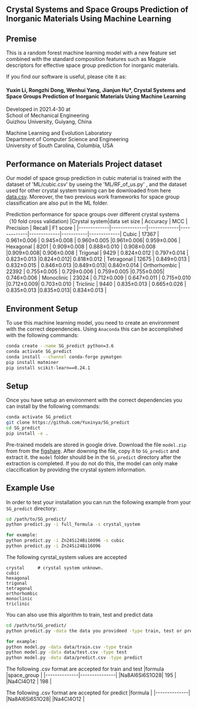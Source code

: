## Crystal Systems and Space Groups Prediction of Inorganic Materials Using Machine Learning


## Premise

This is a random forest machine learning model with a new feature set combined with the standard composition features such as Magpie descriptors for effective space group prediction for inorganic materials. 

If you find our software is useful, please cite it as:<br >

#### Yuxin Li, Rongzhi Dong, Wenhui Yang, Jianjun Hu*, Crystal Systems and Space Groups Prediction of Inorganic Materials Using Machine Learning

Developed in 2021.4-30 at <br />
School of Mechanical Engineering<br />
Guizhou University, Guiyang, China <br />

Machine Learning and Evolution Laboratory<br />
Department of Computer Science and Engineering<br />
University of South Carolina, Columbia, USA<br />


## Performance on Materials Project dataset

Our model of space group prediction in cubic material is trained with the dataset of 'ML/cubic.csv' by useing the 'ML/RF_of_us.py'
, and the dataset used for other crystal system training can be downloaded from here [data.csv](https://figshare.com/s/9cfe81a3b087618353c8).
Moreover, the two previous work frameworks for space group classification are also put in the ML folder.

Prediction performance for space groups over different crystal systems （10 fold cross validation)
|Crystal system|data set size |   Accuracy  |     MCC     |   Precision |   Recall  |   F1 score  |
|-------------|---------------|-------------|-------------|-------------|-----------|-------------|
Cubic         |     17367     | 0.961±0.006 | 0.945±0.008 | 0.960±0.005 |0.961±0.006| 0.959±0.006 |
Hexagonal     |      8201     | 0.909±0.008 | 0.888±0.010 | 0.908±0.008 |0.909±0.008| 0.906±0.008 |
Trigonal      |      9429     | 0.824±0.012 | 0.797±0.014 | 0.823±0.013 |0.824±0.012| 0.818±0.012 |
Tetragonal    |     12675     | 0.849±0.013 | 0.832±0.015 | 0.846±0.013 |0.849±0.013| 0.840±0.014 |
Orthorhombic  |     22392     | 0.755±0.005 | 0.729±0.006 | 0.759±0.005 |0.755±0.005| 0.746±0.006 |
Monoclinic    |     23024     | 0.712±0.009 | 0.647±0.011 | 0.715±0.010 |0.712±0.009| 0.703±0.010 |
Triclinic     |      9440     | 0.835±0.013 | 0.665±0.026 | 0.835±0.013 |0.835±0.013| 0.834±0.013 |
<!--- img src="performance1.png" width="800"--->

## Environment Setup

To use this machine learning model, you need to create an environment with the correct dependencies. Using `Anaconda` this can be accomplished with the following commands:

```bash
conda create --name SG_predict python=3.6
conda activate SG_predict
conda install --channel conda-forge pymatgen
pip install matminer
pip install scikit-learn==0.24.1
```

## Setup

Once you have setup an environment with the correct dependencies you can install by the following commands:

```bash
conda activate SG_predict
git clone https://github.com/Yuxinya/SG_predict
cd SG_predict
pip install -e .
```

Pre-trained models are stored in google drive. Download the file `model.zip` from from the [figshare](https://figshare.com/s/62da0bce61e4ff038bf7). After downing the file, copy it to `SG_predict` and extract it. the `model` folder should be in the `SG_predict` directory after the extraction is completed. If you do not do this, the model can only make claccification by providing the crystal system information.
## Example Use

In order to test your installation you can run the following example from your `SG_predict` directory:

```sh
cd /path/to/SG_predict/
python predict.py -i full_formula -s crystal_system

for example:
python predict.py -i Zn24Si24Bi16O96 -s cubic
python predict.py -i Zn24Si24Bi16O96
```

The following cyrstal_system values are accepted
```
crystal     # crystal system unknown. 
cubic
hexagonal
trigonal
tetragonal
orthorhombic
monoclinic
triclinic
```

You can also use this algorithm to train, test and predict data
```sh
cd /path/to/SG_predict/
python predict.py -data the data you provideed -type train, test or predict

for example:
python model.py -data data/train.csv -type train
python model.py -data data/test.csv -type test
python model.py -data data/predict.csv -type predict
```
The following .csv format are accepted for train and test
|formula       |space_group    |
|--------------|---------------|
|Na8Al6Si6S1O28|     195       |
|Na4Cl4O12     |      198      |


The following .csv format are accepted for predict
|formula       |
|--------------|
|Na8Al6Si6S1O28|
|Na4Cl4O12     |
